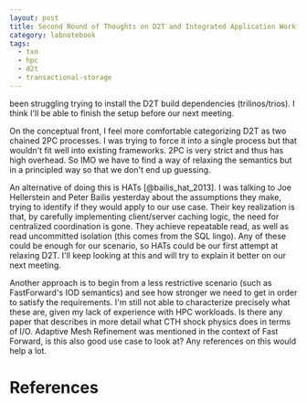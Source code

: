 ```yaml
---
layout: post
title: Second Round of Thoughts on D2T and Integrated Application Workflows
category: labnotebook
tags:
  - txn
  - hpc
  - d2t
  - transactional-storage
---
```


been struggling trying to install the D2T build dependencies (trilinos/trios). I think I'll be able 
to finish the setup before our next meeting.

On the conceptual front, I feel more comfortable categorizing D2T as two chained 2PC processes. I 
was trying to force it into a single process but that wouldn't fit well into existing frameworks. 
2PC is very strict and thus has high overhead. So IMO we have to find a way of relaxing the 
semantics but in a principled way so that we don't end up guessing.

An alternative of doing this is HATs [@bailis_hat_2013]. I was talking to Joe Hellerstein and Peter 
Bailis yesterday about the assumptions they make, trying to identify if they would apply to our use 
case. Their key realization is that, by carefully implementing client/server caching logic, the need 
for centralized  coordination is gone. They achieve repeatable read, as well as read uncommitted 
isolation (this comes from the SQL lingo). Any of these could be enough for our scenario, so HATs 
could be our first attempt at relaxing D2T. I'll keep looking at this and will try to explain it 
better on our next meeting.

Another approach is to begin from a less restrictive scenario (such as FastForward's IOD semantics) 
and see how stronger we need to get in order to satisfy the requirements. I'm still not able to 
characterize precisely what these are, given my lack of experience with HPC workloads. Is there any 
paper that describes in more detail what CTH shock physics does in terms of I/O. Adaptive Mesh 
Refinement was mentioned in the context of Fast Forward, is this also good use case to look at? Any 
references on this would help a lot.

# References
